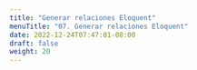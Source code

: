```yaml
---
title: "Generar relaciones Eloquent"
menuTitle: "07. Generar relaciones Eloquent"
date: 2022-12-24T07:47:01-08:00
draft: false
weight: 20
---
```

